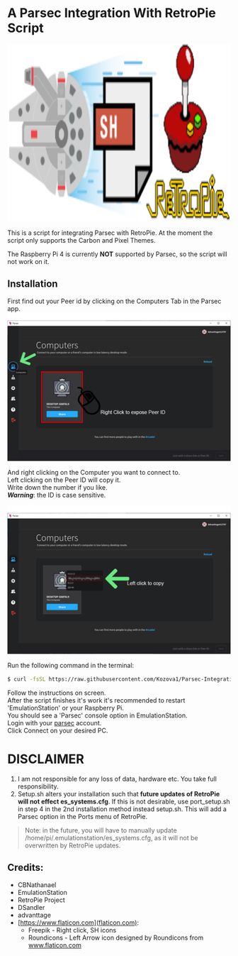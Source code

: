 # A Parsec Integration With RetroPie Script
<img src="./.github/RetroPie-Parsec.logo.svg" alt="Logo" width="1600" height="400">

This is a script for integrating Parsec with RetroPie.
At the moment the script only supports the Carbon and Pixel Themes.

The Raspberry Pi 4 is currently **NOT** supported by Parsec,
so the script will not work on it.

## Installation
First find out your Peer id by clicking on the Computers Tab in the Parsec app.
![image 1](./.github/parsec_1.png)

And right clicking on the Computer you want to connect to.  
Left clicking on the Peer ID will copy it.  
Write down the number if you like.  
***Warning***: the ID is case sensitive.  

![image 2](./.github/parsec_2.png)

Run the following command in the terminal:  
```bash
$ curl -fsSL https://raw.githubusercontent.com/Kozova1/Parsec-Integration-With-RetroPie/master/curlsetup.sh | sh
```
Follow the instructions on screen.  
After the script finishes it's work it's recommended to restart 'EmulationStation' or your Raspberry Pi.  
You should see a 'Parsec' console option in EmulationStation.  
Login with your [parsec](https://parsecgaming.com) account.  
Click Connect on your desired PC.  

# DISCLAIMER
1. I am not responsible for any loss of data, hardware etc. You take full responsibility.
2. Setup.sh alters your installation such that **future updates of RetroPie will not effect es_systems.cfg**. If this is not desirable, use port_setup.sh in step 4 in the 2nd installation method instead setup.sh. This will add a Parsec option in the Ports menu of RetroPie.
> Note: in the future, you will have to manually update /home/pi/.emulationstation/es_systems.cfg, as it will not be overwritten by RetroPie updates.

## Credits:
- CBNathanael
- EmulationStation
- RetroPie Project
- DSandler
- advanttage
- [https://www.flaticon.com](flaticon.com):
	- Freepik - Right click, SH icons
	- Roundicons - Left Arrow icon designed by Roundicons from www.flaticon.com  
